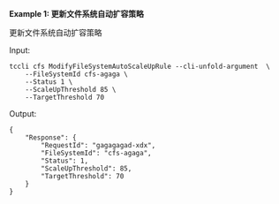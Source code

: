 **Example 1: 更新文件系统自动扩容策略**

更新文件系统自动扩容策略

Input: 

```
tccli cfs ModifyFileSystemAutoScaleUpRule --cli-unfold-argument  \
    --FileSystemId cfs-agaga \
    --Status 1 \
    --ScaleUpThreshold 85 \
    --TargetThreshold 70
```

Output: 
```
{
    "Response": {
        "RequestId": "gagagagad-xdx",
        "FileSystemId": "cfs-agaga",
        "Status": 1,
        "ScaleUpThreshold": 85,
        "TargetThreshold": 70
    }
}
```

